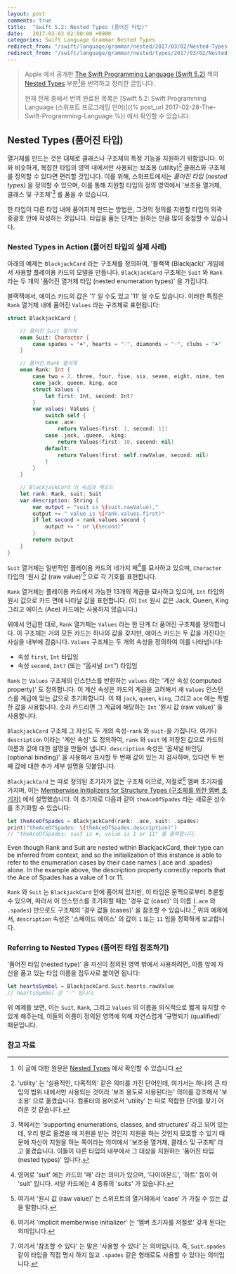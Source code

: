 ```yaml
---
layout: post
comments: true
title:  "Swift 5.2: Nested Types (품어진 타입)"
date:   2017-03-03 02:00:00 +0900
categories: Swift Language Grammar Nested Types
redirect_from: "/swift/language/grammar/nested/2017/03/02/Nested-Types.html"
redirect_from: "/swift/language/grammar/nested/types/2017/03/02/Nested-Types.html"
---
```


> Apple 에서 공개한 [The Swift Programming Language (Swift 5.2)](https://docs.swift.org/swift-book/) 책의 [Nested Types](https://docs.swift.org/swift-book/LanguageGuide/NestedTypes.html) 부분[^Nested-Types]을 번역하고 정리한 글입니다.
>
> 현재 전체 중에서 번역 완료된 목록은 [Swift 5.2: Swift Programming Language (스위프트 프로그래밍 언어)]({% post_url 2017-02-28-The-Swift-Programming-Language %}) 에서 확인할 수 있습니다.

## Nested Types (품어진 타입)

열거체를 만드는 것은 대체로 클래스나 구조체의 특정 기능을 지원하기 위함입니다. 이와 비슷하게, 복잡한 타입의 영역 내에서만 사용되는 보조용 (utility)[^utility] 클래스와 구조체를 정의할 수 있다면 편리할 것입니다. 이를 위해, 스위프트에서는 _품어진 타입 (nested types)_ 을 정의할 수 있으며, 이를 통해 지원할 타입의 정의 영역에서 '보조용 열거체, 클래스 및 구조체'[^supporting-types] 를 품을 수 있습니다.

한 타입이 다른 타입 내에 품어지게 만드는 방법은, 그것의 정의를 지원할 타입의 외곽 중괄호 안에 작성하는 것입니다. 타입을 품는 단계는 원하는 만큼 많이 중첩할 수 있습니다.

### Nested Types in Action (품어진 타입의 실제 사례)

아래의 예제는 `BlackjackCard` 라는 구조체를 정의하여, '블랙잭 (Blackjack)' 게임에서 사용할 플레이용 카드의 모델을 만듭니다. `BlackjackCard` 구조체는 `Suit` 와 `Rank` 라는 두 개의 '품어진 열거체 타입 (nested enumeration types)' 을 가집니다.

블랙잭에서, 에이스 카드의 값은 '1' 일 수도 있고 '11' 일 수도 있습니다. 이러한 특징은 `Rank` 열거체 내에 품어진 `Values` 라는 구조체로 표현됩니다:

```swift
struct BlackjackCard {

    // 품어진 Suit 열거체
    enum Suit: Character {
        case spades = "♠", hearts = "♡", diamonds = "♢", clubs = "♣"
    }

    // 품어진 Rank 열거체
    enum Rank: Int {
        case two = 2, three, four, five, six, seven, eight, nine, ten
        case jack, queen, king, ace
        struct Values {
            let first: Int, second: Int?
        }
        var values: Values {
            switch self {
            case .ace:
                return Values(first: 1, second: 11)
            case .jack, .queen, .king:
                return Values(first: 10, second: nil)
            default:
                return Values(first: self.rawValue, second: nil)
            }
        }
    }

    // BlackjackCard 의 속성과 메소드
    let rank: Rank, suit: Suit
    var description: String {
        var output = "suit is \(suit.rawValue),"
        output += " value is \(rank.values.first)"
        if let second = rank.values.second {
            output += " or \(second)"
        }
        return output
    }
}
```

`Suit` 열거체는 일반적인 플레이용 카드의 네가지 패[^suits]를 묘사하고 있으며, `Character` 타입의 '원시 값 (raw value)'[^raw-value] 으로 각 기호를 표현합니다.

`Rank` 열거체는 플레이용 카드에서 가능한 13개의 계급을 묘사하고 있으며, `Int` 타입의 원시 값으로 카드 면에 나타날 값을 표현합니다. (이 `Int` 원시 값은 Jack, Queen, King 그리고 에이스 (Ace) 카드에는 사용하지 않습니다.)

위에서 언급한 대로, `Rank` 열거체는 `Values` 라는 한 단계 더 품어진 구조체를 정의합니다. 이 구조체는 거의 모든 카드는 하나의 값을 갖지만, 에이스 카드는 두 값을 가진다는 사실을 내부에 감춥니다. `Values` 구조체는 두 개의 속성을 정의하여 이를 나타냅니다:

* 속성 `first`, `Int` 타입임
* 속성 `second`, `Int?` (또는 “옵셔널 `Int`”) 타입임

`Rank` 는 `Values` 구조체의 인스턴스를 반환하는 `values` 라는 '계산 속성 (computed property)' 도 정의합니다. 이 계산 속성은 카드의 계급을 고려해서 새 `Values` 인스턴스를 계급에 맞는 값으로 초기화합니다. 이 때 `jack`, `queen`, `king`, 그리고 `ace` 에는 특별한 값을 사용합니다. 숫자 카드라면 그 계급에 해당하는 `Int` '원시 값 (raw value)' 을 사용합니다.

`BlackjackCard` 구조체 그 자신도 두 개의 속성-`rank` 와 `suit`-을 가집니다. 여기다 `description` 이라는 '계산 속성' 도 정의하여, `rank` 와 `suit` 에 저장된 값으로 카드의 이름과 값에 대한 설명을 만들어 냅니다. `description` 속성은 '옵셔널 바인딩 (optional binding)' 을 사용해서 표시할 두 번째 값이 있는 지 검사하며, 있다면 두 번째 값에 대한 추가 세부 설명을 덧붙입니다.

`BlackjackCard` 는 따로 정의된 초기자가 없는 구조체 이므로, 저절로[^implicit] 멤버 초기자를 가지며, 이는 [Memberwise Initializers for Structure Types (구조체를 위한 멤버 초기자)](https://docs.swift.org/swift-book/LanguageGuide/Initialization.html#ID214) 에서 설명했습니다. 이 초기자로 다음과 같이 `theAceOfSpades` 라는 새로운 상수를 초기화할 수 있습니다:

```swift
let theAceOfSpades = BlackjackCard(rank: .ace, suit: .spades)
print("theAceOfSpades: \(theAceOfSpades.description)")
// "theAceOfSpades: suit is ♠, value is 1 or 11" 를 출력합니다.
```

Even though Rank and Suit are nested within BlackjackCard, their type can be inferred from context, and so the initialization of this instance is able to refer to the enumeration cases by their case names (.ace and .spades) alone. In the example above, the description property correctly reports that the Ace of Spades has a value of 1 or 11.


`Rank` 와 `Suit` 는 `BlackjackCard` 안에 품어져 있지만, 이 타입은 문맥으로부터 추론할 수 있으며, 따라서 이 인스턴스를 초기화할 때는 '경우 값 (case)' 의 이름 (`.ace` 와 `.spades`) 만으로도 구조체의 '경우 값들 (cases)' 을 참조할 수 있습니다.[^refer-to] 위의 예제에서, `description` 속성은 '스페이드 에이스' 의 값이 `1` 또는 `11` 임을 정확하게 보고합니다.

### Referring to Nested Types (품어진 타입 참조하기)

'품어진 타입 (nested type)' 을 자신이 정의된 영역 밖에서 사용하려면, 이름 앞에 자신을 품고 있는 타입 이름을 접두사로 붙이면 됩니다:

```swift
let heartsSymbol = BlackjackCard.Suit.hearts.rawValue
// heartsSymbol 은 "♡" 입니다.
```

위 예제를 보면, 이는 `Suit`, `Rank`, 그리고 `Values` 의 이름을 의식적으로 짧게 유지할 수 있게 해주는데, 이들의 이름이 정의된 영역에 의해 자연스럽게 '규명되기 (qualified)' 때문입니다.

### 참고 자료

[^Nested-Types]: 이 글에 대한 원문은 [Nested Types](https://docs.swift.org/swift-book/LanguageGuide/NestedTypes.html) 에서 확인할 수 있습니다.

[^utility]: 'utility' 는 '실용적인, 다목적의' 같은 의미를 가진 단어인데, 여기서는 하나의 큰 타입의 범위 내에서만 사용되는 것이라 '보조 용도로 사용된다는' 의미를 강조해서 '보조용' 으로 옮겼습니다. 컴퓨터의 용어로서 'utility' 는 따로 적합한 단어를 찾기 어려운 것 같습니다.

[^supporting-types]: 책에서는 'supporting enumerations, classes, and structures' 라고 되어 있는데, 우리 말로 옮겼을 때 지원을 받는 것인지 지원을 하는 것인지 모호할 수 있기 때문에 자신이 지원을 하는 쪽이라는 의미에서 '보조용 열거체, 클래스 및 구조체' 라고 옮겼습니다. 이들이 다른 타입의 내부에서 그 대상을 지원하는 '품어진 타입 (nested types)' 입니다.

[^suits]: 영어로 'suit' 에는 카드의 '패' 라는 의미가 있으며, '다이아몬드', '하트' 등이 이 'suit' 입니다. 서양 카드에는 4 종류의 'suits' 가 있습니다.

[^raw-value]: 여기서 '원시 값 (raw value)' 는 스위프트의 열거체에서 'case' 가 가질 수 있는 값을 말합니다.

[^implicit]: 여기서 'implicit memberwise initializer' 는 '멤버 초기자를 저절로' 갖게 된다는 의미입니다.

[^refer-to]: 여기서 '참조할 수 있다' 는 말은 '사용할 수 있다' 는 의미입니다. 즉, `Suit.spades` 같이 타입을 직접 명시 하지 않고 `.spades` 같은 형태로도 사용할 수 있다는 의미입니다.
